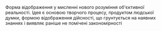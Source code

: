 Форма відображення у мисленні нового розуміння об'єктивної реальності. Ідея є основою творчого процесу, продуктом людської думки, формою відображення дійсності, що грунтується на наявних знаннях і виявляє раніше не помічені закономірності
